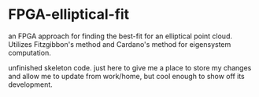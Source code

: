 # FPGA-elliptical-fit
an FPGA approach for finding the best-fit for an elliptical point cloud. Utilizes Fitzgibbon's method and Cardano's method for eigensystem computation.

unfinished skeleton code. just here to give me a place to store my changes and allow me to update from work/home, but cool enough to show off its development. 

